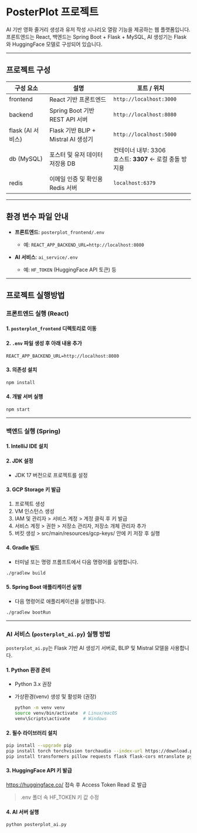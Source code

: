 # PosterPlot 프로젝트

AI 기반 영화 줄거리 생성과 유저 작성 시나리오 열람 기능을 제공하는 웹 플랫폼입니다.  
프론트엔드는 React, 백엔드는 Spring Boot + Flask + MySQL, AI 생성기는 Flask와 HuggingFace 모델로 구성되어 있습니다.

---

## 프로젝트 구성

| 구성 요소        | 설명                                   | 포트 / 위치                   |
|-----------------|--------------------------------------|------------------------------|
| frontend        | React 기반 프론트엔드                   | `http://localhost:3000`        |
| backend         | Spring Boot 기반 REST API 서버          | `http://localhost:8080`         |
| flask (AI 서비스) | Flask 기반 BLIP + Mistral AI 생성기    | `http://localhost:5000`         |
| db (MySQL)      | 포스터 및 유저 데이터 저장용 DB          | 컨테이너 내부: 3306<br>호스트: **3307** ← 로컬 충돌 방지용 |
| redis           | 이메일 인증 및 확인용 Redis 서버         | `localhost:6379`       |

---
## 환경 변수 파일 안내

- **프론트엔드**: `posterplot_frontend/.env`  
  - 예: `REACT_APP_BACKEND_URL=http://localhost:8080`

- **AI 서비스**: `ai_service/.env`  
  - 예: `HF_TOKEN` (HuggingFace API 토큰) 등
---

## 프로젝트 실행방법

### 프론트엔드 실행 (React)

#### 1. `posterplot_frontend` 디렉토리로 이동

#### 2. `.env` 파일 생성 후 아래 내용 추가

   ```env
   REACT_APP_BACKEND_URL=http://localhost:8080
   ```

#### 3. 의존성 설치

   ```bash
   npm install
   ```

#### 4. 개발 서버 실행

   ```bash
   npm start
   ```


---

### 백엔드 실행 (Spring)

#### 1. IntelliJ IDE 설치

#### 2. JDK 설정

- JDK 17 버전으로 프로젝트를 설정

#### 3. GCP Storage 키 발급

 1. 프로젝트 생성
 2. VM 인스턴스 생성
 3. IAM 및 관리자 > 서비스 계정 > 계정 클릭 후 키 발급
 4. 서비스 계정 > 권한 > 저장소 관리자, 저장소 개체 관리자 추가
 5. 버킷 생성 > src/main/resources/gcp-keys/ 안에 키 저장 후 실행


#### 4. Gradle 빌드

- 터미널 또는 명령 프롬프트에서 다음 명령어를 실행합니다.

```bash
./gradlew build
```

#### 5. Spring Boot 애플리케이션 실행

- 다음 명령어로 애플리케이션을 실행합니다.

```bash
./gradlew bootRun
```

---

### AI 서비스 (`posterplot_ai.py`) 실행 방법

`posterplot_ai.py`는 Flask 기반 AI 생성기 서버로, BLIP 및 Mistral 모델을 사용합니다.

#### 1. Python 환경 준비

- Python 3.x 권장  
- 가상환경(venv) 생성 및 활성화 (권장)  

   ```bash
   python -m venv venv
   source venv/bin/activate  # Linux/macOS
   venv\Scripts\activate     # Windows
   ```

#### 2. 필수 라이브러리 설치  

```bash
pip install --upgrade pip
pip install torch torchvision torchaudio --index-url https://download.pytorch.org/whl/cpu
pip install transformers pillow requests flask flask-cors mtranslate python-dotenv
```

#### 3. HuggingFace API 키 발급
 https://huggingface.co/ 접속 후 Access Token Read 로 발급
 > .env 폴더 속 HF_TOKEN 키 값 수정 

#### 4. AI 서버 실행  

```bash
python posterplot_ai.py
```




